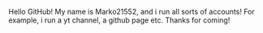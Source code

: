 Hello GitHub!
My name is Marko21552, and i run all sorts of accounts!
For example, i run a yt channel, a github page etc.
Thanks for coming!
